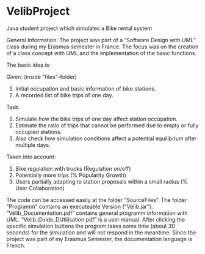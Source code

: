 # VelibProject
Java student project which simulates a Bike rental system

General Information: The project was part of a “Software Design with UML” class during my Erasmus semester in France. The focus was on the creation of a class concept with UML and the implementation of the basic functions.

The basic idea is:

Given:  (inside "files"-folder)
1. Initial occupation and basic information of bike stations.
2. A recorded list of bike trips of one day.

Task:
1. Simulate how the bike trips of one day affect station occupation.
2. Estimate the ratio of trips that cannot be performed due to empty or fully occupied stations.
3. Also check how simulation conditions affect a potential equilibrium after multiple days.

Taken into account:
1. Bike regulation with trucks (Regulation on/off)
2. Potentially more trips (% Popularity Growth)
3. Users partially adapting to station proposals within a small radius (% User Collaboration)

The code can be accessed easily at the folder “SourceFiles”. The folder "Programm" contains an executeable Version ("Velib.jar"). “Vélib_Documentation.pdf” contains general programm information with UML.  “Velib_Guide_DUtilisation.pdf” is a user manual. After clicking the specific simulation buttons the program takes some time (about 30 seconds) for the simulation and will not respond in the meantime. Since the project was part of my Erasmus Semester, the documentation language is French.
